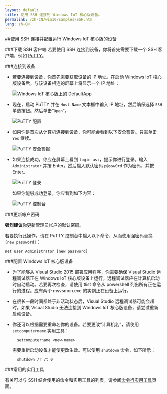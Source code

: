 ```yaml
---
layout: default
title: 使用 SSH 连接到 Windows IoT 核心版设备。
permalink: /zh-CN/win10/samples/SSH.htm
lang: zh-CN
---
```


##使用 SSH 连接并配置运行 Windows IoT 核心版的设备

###下载 SSH 客户端
若要使用 SSH 连接到设备，你将首先需要下载一个 SSH 客户端，例如 [PuTTY](http://the.earth.li/~sgtatham/putty/latest/x86/putty.exe)。

###连接到设备
* 若要连接到设备，你首先需要获取设备的 IP 地址。在启动 Windows IoT 核心版设备后，与该设备相连的屏幕上将显示一个 IP 地址：

    ![Windows IoT 核心版上的 DefaultApp]({{site.baseurl}}/Resources/images/DefaultApp.png)

* 现在，启动 PuTTY 并在 `Host Name` 文本框中输入 IP 地址，然后确保选择 `SSH` 单选按钮。然后单击“`Open`”。

    ![PuTTY 配置]({{site.baseurl}}/Resources/images/ssh/putty_config.png)

* 如果你是首次从计算机连接到设备，你可能会看到以下安全警告。只需单击 `Yes` 继续。

    ![PuTTY 安全警报]({{site.baseurl}}/Resources/images/ssh/putty_security_prompt.png)

* 如果连接成功，你应在屏幕上看到 `login as:`，提示你进行登录。输入 `Administrator` 并按 Enter。然后输入默认密码 `p@ssw0rd` 作为密码，并按 Enter。

    ![PuTTY 登录]({{site.baseurl}}/Resources/images/ssh/putty_login.png)

    如果你能够成功登录，你应看到如下内容：

    ![PuTTY 控制台]({{site.baseurl}}/Resources/images/ssh/putty_console.png)

###更新帐户密码

**强烈建议**你更新管理员帐户的默认密码。

若要执行此操作，请在 PuTTY 控制台中输入以下命令，从而使用强密码替换 `[new password]`：
    
    net user Administrator [new password]
    
###配置 Windows IoT 核心版设备
* 为了能够从 Visual Studio 2015 部署应用程序，你需要确保 Visual Studio 远程调试器正在 Windows IoT 核心版设备上运行。远程调试器应在计算机启动时自动启动。若要再次检查，请使用 tlist 命令从 powershell 列出所有正在运行的进程。应有两个 msvsmon.exe 的实例正在设备上运行。

* 在很长一段时间都处于非活动状态后，Visual Studio 远程调试器可能会超时。如果 Visual Studio 无法连接到 Windows IoT 核心版设备，请尝试重新启动设备。

* 你还可以根据需要重命名你的设备。若要更改“计算机名”，请使用 `setcomputername` 实用工具：

        setcomputername <new-name>

    需要重新启动设备才能使更改生效。可以使用 `shutdown` 命令，如下所示：

        shutdown /r /t 0
        
###常用的实用工具

有关可以与 SSH 结合使用的命令和实用工具的列表，请参阅[命令行实用工具]({{site.baseurl}}/{{page.lang}}/win10/tools/CommandLineUtils.htm)页面。
